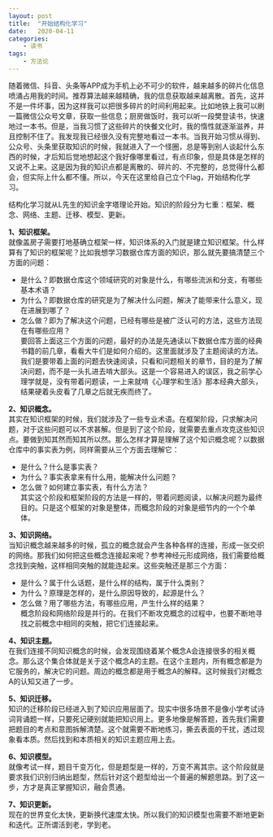 ```yaml
---
layout: post
title:  "开始结构化学习"
date:   2020-04-11
categories:
    - 读书
tags:
    - 方法论
---
```


随着微信、抖音、头条等APP成为手机上必不可少的软件，越来越多的碎片化信息喷涌占用我的时间。推荐算法越来越精确，我的信息获取越来越离散。首先，这并不是一件坏事，因为这样我可以把很多碎片的时间利用起来。比如地铁上我可以刷一篇微信公众号文章，获取一些信息；厨房做饭时，我可以听一段樊登读书，快速地过一本书。但是，当我习惯了这些碎片的快餐文化时，我的惰性就逐渐滋养，并且控制不住了。我发现我已经很久没有完整地看过一本书。当我开始习惯从得到、公众号、头条里获取知识的时候，我就进入了一个怪圈，总是等到别人谈起什么东西的时候，才后知后觉地想起这个我好像哪里看过，有点印象，但是具体是怎样的又说不上来。这是因为我的知识点都是离散的、碎片的、不完整的，总觉得什么都会，但实际上什么都不懂。所以，今天在这里给自己立个Flag，开始结构化学习。

结构化学习就从L先生的知识金字塔理论开始。知识的阶段分为七重：框架、概念、网络、主题、迁移、模型、更新。

__1、知识框架。__  
就像盖房子需要打地基确立框架一样，知识体系的入门就是建立知识框架。什么样算有了知识的框架呢？比如我想学习数据仓库方面的知识，那么就先要搞清楚三个方面的问题：  
- 是什么？即数据仓库这个领域研究的对象是什么，有哪些流派和分支，有哪些基本术语？
- 为什么？即数据仓库的研究是为了解决什么问题，解决了能带来什么意义，现在进展到哪了？
- 怎么做？即为了解决这个问题，已经有哪些是被广泛认可的方法，这些方法现在有哪些应用？  
要回答上面这三个方面的问题，最好的办法是先通读以下数据仓库方面的经典书籍的前几章，看看大牛们是如何介绍的。这里面就涉及了主题阅读的方法。我们是要带着上面的问题去快速阅读，只看和问题相关的章节，目的是为了解决问题，而不是一头扎进去啃大部头。这是一个容易进入的误区，我之前学心理学就是，没有带着问题读，一上来就啃《心理学和生活》那本经典大部头，结果硬着头皮看了几章之后就无疾而终了。

__2、知识概念。__  
其实在知识框架的时候，我们就涉及了一些专业术语。在框架阶段，只求解决问题，对于这些问题可以不求甚解。但是到了这个阶段，就需要去重点攻克这些知识点。要做到知其然而知其所以然。那么怎样才算是理解了这个知识概念呢？以数据仓库中的事实表为例，同样需要从三个方面去理解它：  
- 是什么？什么是事实表？
- 为什么？事实表拿来有什么用，能解决什么问题？
- 怎么做？如何建立事实表，有什么方法？  
其实这个阶段和框架阶段的方法是一样的，带着问题阅读，以解决问题为最终目的。只是这个框架的对象是整体，而概念阶段的对象是细节内的一个个单体。

__3、知识网络。__  
当知识概念越来越多的时候，孤立的概念就会产生各种各样的连接，形成一张交织的网络。那我们如何把这些概念连接起来呢？参考神经元形成网络，我们需要给概念找到突触，这样相同突触的就能连起来。这些突触还是那三个方面：  
- 是什么？属于什么话题，是什么样的结构，属于什么类别？
- 为什么？原理是怎样的，是什么原因导致的，起源是什么？
- 怎么做？用了哪些方法，有哪些应用，产生什么样的结果？  
概念阶段和网络阶段是并行的。在我们不断攻克概念的过程中，也要不断地寻找之前概念中相同的突触，把它们连接起来。

__4、知识主题。__  
在我们连接不同知识概念的时候，会发现围绕着某个概念A会连接很多的相关概念。那么这个集合体就是关于这个概念A的主题。在这个主题内，所有概念都是为它服务的，解决它的问题。周边的概念都是用于概念A的解释。这时候我们对概念A的认知又进了一步。

__5、知识迁移。__  
知识的迁移阶段已经进入到了知识应用层面了。现实中很多场景不是像小学考试诗词背诵题一样，只要死记硬别就能把知识用上。更多地像是解答题，首先我们需要把题目的考点和意图拆解清楚。这个就需要不断地练习，撕去表面的干扰，透过现象看本质。然后找到和本质相关的知识主题应用上去。

__6、知识模型。__  
就像考试一样，题目千变万化，但是题型是一样的，万变不离其宗。这个阶段就是要求我们识别归纳出题型，然后针对这个题型给出一个普遍的解题思路。到了这一步，方才是真正掌握知识，融会贯通。

__7、知识更新。__  
现在的世界变化太快，更新换代速度太快。所以我们的知识模型也需要不断地更新和迭代。正所谓活到老，学到老。

